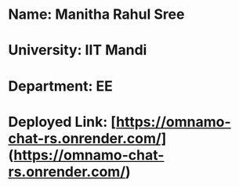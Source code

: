 # Name: Manitha Rahul Sree
# University: IIT Mandi
# Department: EE
# Deployed Link: [https://omnamo-chat-rs.onrender.com/] (https://omnamo-chat-rs.onrender.com/)
